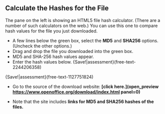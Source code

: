 ## Calculate the Hashes for the File 

The pane on the left is showing an  HTML5 file hash calculator.  (There are a number of such calculators on the web.)  You can use this one to compare hash values for the file you just downloaded.

- A few  lines below the green box, select the **MD5** and **SHA256** options. (Uncheck the other options.)
- Drag and drop the file you downloaded into the green box.
- MD5 and SHA-256 hash values appear.
 - Enter the hash values below.
{Save!|assessment}(free-text-2244206358)

{Save!|assessment}(free-text-1127751824)


 - Go to the source of the download website: **[click here.](open_preview https://www.openoffice.org/download/index.html panel=0)** 

 - Note that the site includes **links for MD5 and SHA256 hashes of the files.**
